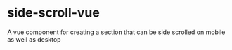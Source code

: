 # side-scroll-vue
A vue component for creating a section that can be side scrolled on mobile as well as desktop
